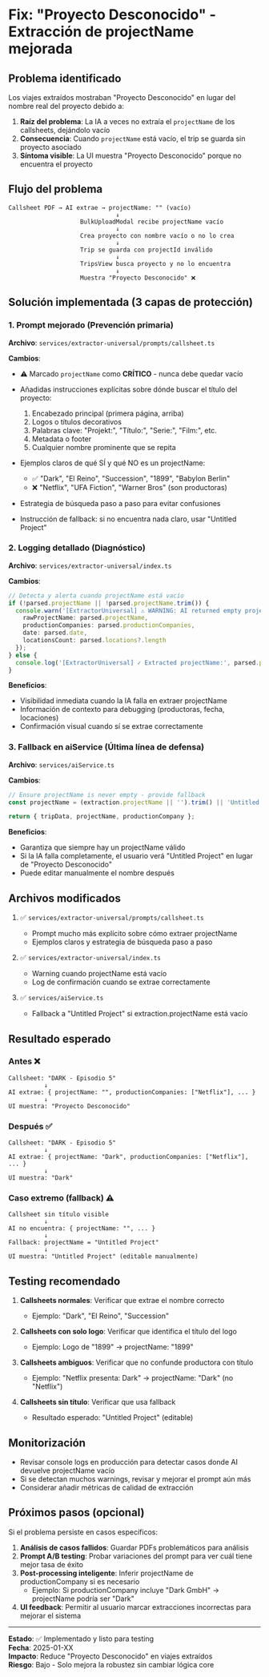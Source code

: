 # Fix: "Proyecto Desconocido" - Extracción de projectName mejorada

## Problema identificado

Los viajes extraídos mostraban "Proyecto Desconocido" en lugar del nombre real del proyecto debido a:

1. **Raíz del problema**: La IA a veces no extraía el `projectName` de los callsheets, dejándolo vacío
2. **Consecuencia**: Cuando `projectName` está vacío, el trip se guarda sin proyecto asociado
3. **Síntoma visible**: La UI muestra "Proyecto Desconocido" porque no encuentra el proyecto

## Flujo del problema

```
Callsheet PDF → AI extrae → projectName: "" (vacío)
                              ↓
                    BulkUploadModal recibe projectName vacío
                              ↓
                    Crea proyecto con nombre vacío o no lo crea
                              ↓
                    Trip se guarda con projectId inválido
                              ↓
                    TripsView busca proyecto y no lo encuentra
                              ↓
                    Muestra "Proyecto Desconocido" ❌
```

## Solución implementada (3 capas de protección)

### 1. **Prompt mejorado** (Prevención primaria)
**Archivo**: `services/extractor-universal/prompts/callsheet.ts`

**Cambios**:
- ⚠️ Marcado `projectName` como **CRÍTICO** - nunca debe quedar vacío
- Añadidas instrucciones explícitas sobre dónde buscar el título del proyecto:
  1. Encabezado principal (primera página, arriba)
  2. Logos o títulos decorativos
  3. Palabras clave: "Projekt:", "Título:", "Serie:", "Film:", etc.
  4. Metadata o footer
  5. Cualquier nombre prominente que se repita

- Ejemplos claros de qué SÍ y qué NO es un projectName:
  - ✅ "Dark", "El Reino", "Succession", "1899", "Babylon Berlin"
  - ❌ "Netflix", "UFA Fiction", "Warner Bros" (son productoras)

- Estrategia de búsqueda paso a paso para evitar confusiones
- Instrucción de fallback: si no encuentra nada claro, usar "Untitled Project"

### 2. **Logging detallado** (Diagnóstico)
**Archivo**: `services/extractor-universal/index.ts`

**Cambios**:
```typescript
// Detecta y alerta cuando projectName está vacío
if (!parsed.projectName || !parsed.projectName.trim()) {
  console.warn('[ExtractorUniversal] ⚠️ WARNING: AI returned empty projectName!', {
    rawProjectName: parsed.projectName,
    productionCompanies: parsed.productionCompanies,
    date: parsed.date,
    locationsCount: parsed.locations?.length
  });
} else {
  console.log('[ExtractorUniversal] ✓ Extracted projectName:', parsed.projectName);
}
```

**Beneficios**:
- Visibilidad inmediata cuando la IA falla en extraer projectName
- Información de contexto para debugging (productoras, fecha, locaciones)
- Confirmación visual cuando sí se extrae correctamente

### 3. **Fallback en aiService** (Última línea de defensa)
**Archivo**: `services/aiService.ts`

**Cambios**:
```typescript
// Ensure projectName is never empty - provide fallback
const projectName = (extraction.projectName || '').trim() || 'Untitled Project';

return { tripData, projectName, productionCompany };
```

**Beneficios**:
- Garantiza que siempre hay un projectName válido
- Si la IA falla completamente, el usuario verá "Untitled Project" en lugar de "Proyecto Desconocido"
- Puede editar manualmente el nombre después

## Archivos modificados

1. ✅ `services/extractor-universal/prompts/callsheet.ts`
   - Prompt mucho más explícito sobre cómo extraer projectName
   - Ejemplos claros y estrategia de búsqueda paso a paso

2. ✅ `services/extractor-universal/index.ts`
   - Warning cuando projectName está vacío
   - Log de confirmación cuando se extrae correctamente

3. ✅ `services/aiService.ts`
   - Fallback a "Untitled Project" si extraction.projectName está vacío

## Resultado esperado

### Antes ❌
```
Callsheet: "DARK - Episodio 5"
          ↓
AI extrae: { projectName: "", productionCompanies: ["Netflix"], ... }
          ↓
UI muestra: "Proyecto Desconocido"
```

### Después ✅
```
Callsheet: "DARK - Episodio 5"
          ↓
AI extrae: { projectName: "Dark", productionCompanies: ["Netflix"], ... }
          ↓
UI muestra: "Dark"
```

### Caso extremo (fallback) ⚠️
```
Callsheet sin título visible
          ↓
AI no encuentra: { projectName: "", ... }
          ↓
Fallback: projectName = "Untitled Project"
          ↓
UI muestra: "Untitled Project" (editable manualmente)
```

## Testing recomendado

1. **Callsheets normales**: Verificar que extrae el nombre correcto
   - Ejemplo: "Dark", "El Reino", "Succession"

2. **Callsheets con solo logo**: Verificar que identifica el título del logo
   - Ejemplo: Logo de "1899" → projectName: "1899"

3. **Callsheets ambiguos**: Verificar que no confunde productora con título
   - Ejemplo: "Netflix presenta: Dark" → projectName: "Dark" (no "Netflix")

4. **Callsheets sin título**: Verificar que usa fallback
   - Resultado esperado: "Untitled Project" (editable)

## Monitorización

- Revisar console logs en producción para detectar casos donde AI devuelve projectName vacío
- Si se detectan muchos warnings, revisar y mejorar el prompt aún más
- Considerar añadir métricas de calidad de extracción

## Próximos pasos (opcional)

Si el problema persiste en casos específicos:

1. **Análisis de casos fallidos**: Guardar PDFs problemáticos para análisis
2. **Prompt A/B testing**: Probar variaciones del prompt para ver cuál tiene mejor tasa de éxito
3. **Post-processing inteligente**: Inferir projectName de productionCompany si es necesario
   - Ejemplo: Si productionCompany incluye "Dark GmbH" → projectName podría ser "Dark"
4. **UI feedback**: Permitir al usuario marcar extracciones incorrectas para mejorar el sistema

---

**Estado**: ✅ Implementado y listo para testing  
**Fecha**: 2025-01-XX  
**Impacto**: Reduce "Proyecto Desconocido" en viajes extraídos  
**Riesgo**: Bajo - Solo mejora la robustez sin cambiar lógica core
